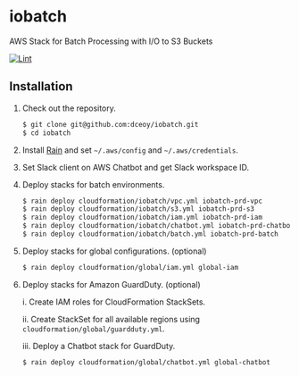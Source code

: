 iobatch
=======

AWS Stack for Batch Processing with I/O to S3 Buckets

[![Lint](https://github.com/dceoy/iobatch/actions/workflows/lint.yml/badge.svg)](https://github.com/dceoy/iobatch/actions/workflows/lint.yml)

Installation
------------

1.  Check out the repository.

    ```sh
    $ git clone git@github.com:dceoy/iobatch.git
    $ cd iobatch
    ```

2.  Install [Rain](https://github.com/aws-cloudformation/rain) and set `~/.aws/config` and `~/.aws/credentials`.

3.  Set Slack client on AWS Chatbot and get Slack workspace ID.

4.  Deploy stacks for batch environments.

    ```sh
    $ rain deploy cloudformation/iobatch/vpc.yml iobatch-prd-vpc
    $ rain deploy cloudformation/iobatch/s3.yml iobatch-prd-s3
    $ rain deploy cloudformation/iobatch/iam.yml iobatch-prd-iam
    $ rain deploy cloudformation/iobatch/chatbot.yml iobatch-prd-chatbot
    $ rain deploy cloudformation/iobatch/batch.yml iobatch-prd-batch
    ```

5.  Deploy stacks for global configurations. (optional)

    ```sh
    $ rain deploy cloudformation/global/iam.yml global-iam
    ```

6.  Deploy stacks for Amazon GuardDuty. (optional)

    i.    Create IAM roles for CloudFormation StackSets.

    ii.   Create StackSet for all available regions using `cloudformation/global/guardduty.yml`.

    iii.  Deploy a Chatbot stack for GuardDuty.

    ```sh
    $ rain deploy cloudformation/global/chatbot.yml global-chatbot
    ```
